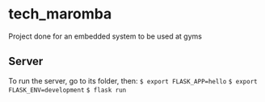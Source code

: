 # tech_maromba

Project done for an embedded system to be used at gyms

## Server

To run the server, go to its folder, then:
`$ export FLASK_APP=hello`
`$ export FLASK_ENV=development`
`$ flask run`
